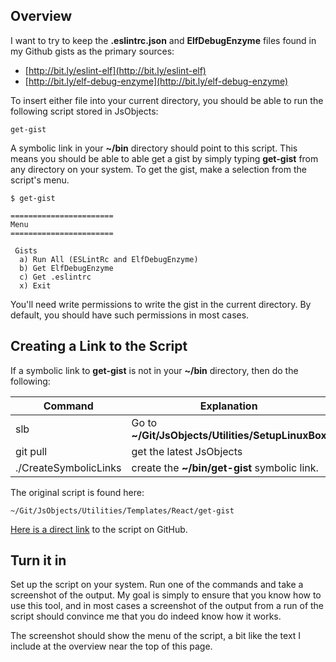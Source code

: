 ## Overview

I want to try to keep the **.eslintrc.json** and **ElfDebugEnzyme** files found in my Github gists as the primary sources: 

- [http://bit.ly/eslint-elf](http://bit.ly/eslint-elf)
- [http://bit.ly/elf-debug-enzyme](http://bit.ly/elf-debug-enzyme)

To insert either file into your current directory, you should be able to run the following script stored in JsObjects:

    get-gist

A symbolic link in your **~/bin** directory should point to this script. This means you should be able to able get a gist by simply typing **get-gist** from any directory on your system. To get the gist, make a selection from the script's menu.

```
$ get-gist

=======================
Menu
=======================

 Gists
  a) Run All (ESLintRc and ElfDebugEnzyme)
  b) Get ElfDebugEnzyme
  c) Get .eslintrc
  x) Exit
```

You'll need write permissions to write the gist in the current directory. By default, you should have such permissions in most cases.

## Creating a Link to the Script

If a symbolic link to **get-gist** is not in your **~/bin** directory, then do the following:

| Command  | Explanation  |
|---|---|
| slb   |  Go to **~/Git/JsObjects/Utilities/SetupLinuxBox** |
| git pull  | get the latest JsObjects  |
| ./CreateSymbolicLinks   | create the **~/bin/get-gist** symbolic link.   |

The original script is found here:

    ~/Git/JsObjects/Utilities/Templates/React/get-gist

[Here is a direct link](https://github.com/charliecalvert/JsObjects/blob/master/Utilities/Templates/React/get-gist) to the script on GitHub.

## Turn it in

Set up the script on your system. Run one of the commands and take a screenshot of the output. My goal is simply to ensure that you know how to use this tool, and in most cases a screenshot of the output from a run of the script should convince me that you do indeed know how it works.

The screenshot should show the menu of the script, a bit like the text I include at the overview near the top of this page.
